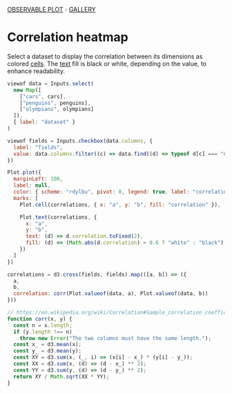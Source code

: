 <div style="color: grey; font: 13px/25.5px var(--sans-serif); text-transform: uppercase;"><h1 style="display: none;">Plot: Correlation heatmap</h1><a href="/plot">Observable Plot</a> › <a href="/@observablehq/plot-gallery">Gallery</a></div>

# Correlation heatmap

Select a dataset to display the correlation between its dimensions as colored [cells](https://observablehq.com/plot/marks/cell). The [text](https://observablehq.com/plot/marks/text) fill is black or white, depending on the value, to enhance readability.

```js
viewof data = Inputs.select(
  new Map([
    ["cars", cars],
    ["penguins", penguins],
    ["olympians", olympians]
  ]),
  { label: "dataset" }
)
```

```js
viewof fields = Inputs.checkbox(data.columns, {
  label: "fields",
  value: data.columns.filter((c) => data.find((d) => typeof d[c] === "number"))
})
```

```js echo
Plot.plot({
  marginLeft: 100,
  label: null,
  color: { scheme: "rdylbu", pivot: 0, legend: true, label: "correlation" },
  marks: [
    Plot.cell(correlations, { x: "a", y: "b", fill: "correlation" }),

    Plot.text(correlations, {
      x: "a",
      y: "b",
      text: (d) => d.correlation.toFixed(2),
      fill: (d) => (Math.abs(d.correlation) > 0.6 ? "white" : "black")
    })
  ]
})
```

```js echo
correlations = d3.cross(fields, fields).map(([a, b]) => ({
  a,
  b,
  correlation: corr(Plot.valueof(data, a), Plot.valueof(data, b))
}))
```

```js echo
// https://en.wikipedia.org/wiki/Correlation#Sample_correlation_coefficient
function corr(x, y) {
  const n = x.length;
  if (y.length !== n)
    throw new Error("The two columns must have the same length.");
  const x_ = d3.mean(x);
  const y_ = d3.mean(y);
  const XY = d3.sum(x, (_, i) => (x[i] - x_) * (y[i] - y_));
  const XX = d3.sum(x, (d) => (d - x_) ** 2);
  const YY = d3.sum(y, (d) => (d - y_) ** 2);
  return XY / Math.sqrt(XX * YY);
}
```
